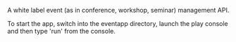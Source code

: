 A white label event (as in conference, workshop, seminar) management API.

To start the app, switch into the eventapp directory, launch the play console and then type 'run' from the console.
